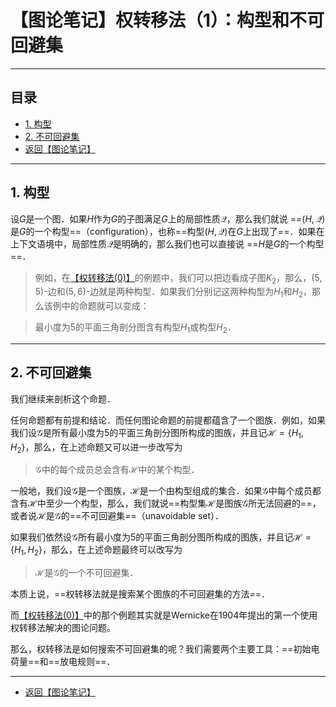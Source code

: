 # 【图论笔记】权转移法（1）：构型和不可回避集
---

## 目录

+ <a href="#1">1. 构型</a>
+ <a href="#2">2. 不可回避集</a>
+ <a href="/html/notes/graph-theory/graph-theory.html"> 返回【图论笔记】 </a>

---

## <a name="1"> 1. 构型 </a>

设$G$是一个图．如果$H$作为$G$的子图满足$G$上的局部性质$\mathcal{Q}$，那么我们就说 ==$(H,\mathcal{Q})$是$G$的一个构型==（configuration），也称==构型$(H,\mathcal{Q})$在$G$上出现了==．如果在上下文语境中，局部性质$\mathcal{Q}$是明确的，那么我们也可以直接说 ==$H$是$G$的一个构型==．

>例如，在<a href="/html/notes/graph-theory/discharge/00-basic.html">【权转移法(0)】</a>的例题中，我们可以把边看成子图$K_2$，那么，$(5,5)$-边和$(5,6)$-边就是两种构型．如果我们分别记这两种构型为$H_1$和$H_2$，那么该例中的命题就可以变成：

>最小度为$5$的平面三角剖分图含有构型$H_1$或构型$H_2$．

---

## <a name="2"> 2. 不可回避集</a>

我们继续来剖析这个命题．

任何命题都有前提和结论．而任何图论命题的前提都蕴含了一个图族．例如，如果我们设$\mathcal{G}$是所有最小度为$5$的平面三角剖分图所构成的图族，并且记$\mathcal{H}=\{H_1,H_2\}$，那么，在上述命题又可以进一步改写为

>$\mathcal{G}$中的每个成员总会含有$\mathcal{H}$中的某个构型．

一般地，我们设$\mathcal{G}$是一个图族，$\mathcal{H}$是一个由构型组成的集合．如果$\mathcal{G}$中每个成员都含有$\mathcal{H}$中至少一个构型，那么，我们就说==构型集$\mathcal{H}$是图族$\mathcal{G}$所无法回避的==，或者说$\mathcal{H}$是$\mathcal{G}$的==不可回避集==（unavoidable set）．

如果我们依然设$\mathcal{G}$所有最小度为$5$的平面三角剖分图所构成的图族，并且记$\mathcal{H}=\{H_1,H_2\}$，那么，在上述命题最终可以改写为

>$\mathcal{H}$是$\mathcal{G}$的一个不可回避集．

本质上说，==权转移法就是搜索某个图族的不可回避集的方法==．

而<a href="/html/notes/graph-theory/discharge/00-basic.html">【权转移法(0)】</a>中的那个例题其实就是Wernicke在1904年提出的第一个使用权转移法解决的图论问题。

那么，权转移法是如何搜索不可回避集的呢？我们需要两个主要工具：==初始电荷量==和==放电规则==．

---
+ <a href="/html/notes/graph-theory/graph-theory.html"> 返回【图论笔记】 </a>